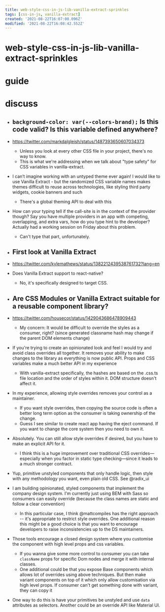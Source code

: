 ```yaml
---
title: web-style-css-in-js-lib-vanilla-extract-sprinkles
tags: [css-in-js, vanilla-extract]
created: '2021-08-22T16:07:00.096Z'
modified: '2021-08-22T16:08:42.552Z'
---
```


# web-style-css-in-js-lib-vanilla-extract-sprinkles

# guide

# discuss

- ## `background-color: var(--colors-brand);` Is this code valid? Is this variable defined anywhere? 
- https://twitter.com/markdalgleish/status/1487393650607034373
  - Unless you look at every other CSS file in your project, there's no way to know.
  - This is what we're addressing when we talk about "type safety" for CSS variables in vanilla-extract.

- I can’t imagine working with an untyped theme ever again! I would like to use Vanilla Extract - but the randomized CSS variable names makes themes difficult to reuse across technologies, like styling third party widgets, cookie banners and such
  - There's a global theming API to deal with this
- How can your typing tell if the call-site is in the context of the provider though? Say you have multiple providers in an app with competing, overlapping, and extra vars, how do you type hint to the developer? Actually had a working session on Friday about this problem.
  - Can't type that part, unfortunately.

- ## First look at Vanilla Extract
- https://twitter.com/kylemathews/status/1382212439538761732?lang=en
- Does Vanilla Extract support to react-native?
  - No, it's specifically designed to target CSS.

- ## Are CSS Modules or Vanilla Extract suitable for a reusable component library?
- https://twitter.com/housecor/status/1429043686478909443
  - My concern: It would be difficult to override the styles as a consumer, right? (since generated classname hash may change if the parent DOM elements change)
- If you're trying to create an opinionated look and feel I would try and avoid class overrides all together. It removes your ability to make changes to the library as everything is now public API. Props and CSS variables make a much better API in my experience
  - With vanilla-extract specifically, the hashes are based on the .css.ts file location and the order of styles within it. DOM structure doesn't affect it.
-  In my experience, allowing style overrides removes your control as a maintainer. 
   - If you want style overrides, then copying the source code is often a better long term option as the consumer is taking ownership of the change.
   - Guess I see similar to create react app having the eject command. If you want to change the core system then you need to own it.
- Absolutely. You can still allow style overrides if desired, but you have to make an explicit API for it. 
  - I think this is a huge improvement over traditional CSS overrides—especially when you factor in static type checking—since it leads to a much stronger contract.
- Yup, primitive unstyled components that only handle logic, then style with any methodology you want, even plain old CSS. See @radix_ui
- I am building opinionated, styled components that implement the company design system. I'm currently just using BEM with Sass so consumers can easily override (because the class names are static and follow a clear convention)
  - In this particular case, I think @mattcompiles has the right approach -- it's appropriate to restrict style overrides. One additional reason this might be a good choice is that you want to encourage developers to raise inconsistencies up to the DS maintainers.
- Those tools encourage a closed design system where you customise the component with high level props and css variables.
  - If you wanna give some more control to consumer you can take `className` props for specific Dom nodes and merge it with internal classes.
  - One additional could be that you expose Base components which allows lot of overrides using above techniques. But then make variant components on top of it which only allow customisation via high level props. If consumer can't get something done with variant, they can copy it
- One way to do this is have your primitives be unstyled and use `data` attributes as selectors. Another could be an override API like Material UI.
